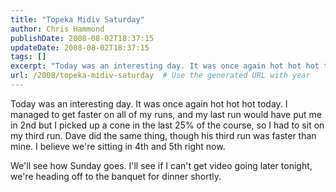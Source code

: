 ```yaml
---
title: "Topeka Midiv Saturday"
author: Chris Hammond
publishDate: 2008-08-02T18:37:15
updateDate: 2008-08-02T18:37:15
tags: []
excerpt: "Today was an interesting day. It was once again hot hot hot today. I managed to get faster on all of my runs, and my last run would have put me in 2nd but I picked up a cone in the last 25% of the course, so I had to sit on my third run. Dave did the same thing, though his third run was faster than mine. I believe we're sitting in 4th and 5th right now.  We'll see how Sunday goes. I'll see if I can't get video going later tonight, we're heading off to the banquet for dinner shortly. "
url: /2008/topeka-midiv-saturday  # Use the generated URL with year
---
```

<p>Today was an interesting day. It was once again hot hot hot today. I managed to get faster on all of my runs, and my last run would have put me in 2nd but I picked up a cone in the last 25% of the course, so I had to sit on my third run. Dave did the same thing, though his third run was faster than mine. I believe we're sitting in 4th and 5th right now.</p> <p>We'll see how Sunday goes. I'll see if I can't get video going later tonight, we're heading off to the banquet for dinner shortly.</p>
